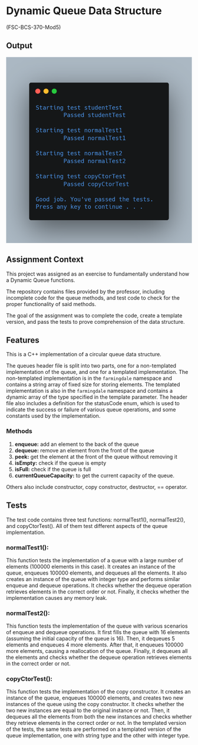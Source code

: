 # Dynamic Queue Data Structure

(FSC-BCS-370-Mod5)

## Output

![output](output.png)

## Assignment Context

This project was assigned as an exercise to fundamentally understand how a Dynamic Queue functions.

The repository contains files provided by the professor, including incomplete code for the queue methods, and test code to check for the proper functionality of said methods.

The goal of the assignment was to complete the code, create a template version, and pass the tests to prove comprehension of the data structure.

## Features

This is a C++ implementation of a circular queue data structure. 

The queues header file is split into two parts, one for a non-templated implementation of the queue, and one for a templated implementation. 
The non-templated implementation is in the `farmingdale` namespace and contains a string array of fixed size for storing elements. 
The templated implementation is also in the `farmingdale` namespace and contains a dynamic array of the type specified in the template parameter.
The header file also includes a definition for the statusCode enum, which is used to indicate the success or failure of various queue operations, and some constants used by the implementation.

### Methods 
1. **enqueue:** add an element to the back of the queue 
2. **dequeue:** remove an element from the front of the queue 
3. **peek:** get the element at the front of the queue without removing it 
4. **isEmpty:** check if the queue is empty 
5. **isFull:** check if the queue is full 
6. **currentQueueCapacity:** to get the current capacity of the queue.

Others also include constructor, copy constructor, destructor, == operator.

## Tests

The test code contains three test functions: normalTest1(), normalTest2(), and copyCtorTest(). All of them test different aspects of the queue implementation.

### normalTest1():

This function tests the implementation of a queue with a large number of elements (100000 elements in this case).
It creates an instance of the queue, enqueues 100000 elements, and dequeues all the elements.
It also creates an instance of the queue with integer type and performs similar enqueue and dequeue operations.
It checks whether the dequeue operation retrieves elements in the correct order or not.
Finally, it checks whether the implementation causes any memory leak.

### normalTest2():

This function tests the implementation of the queue with various scenarios of enqueue and dequeue operations.
It first fills the queue with 16 elements (assuming the initial capacity of the queue is 16).
Then, it dequeues 5 elements and enqueues 4 more elements.
After that, it enqueues 100000 more elements, causing a reallocation of the queue.
Finally, it dequeues all the elements and checks whether the dequeue operation retrieves elements in the correct order or not.

### copyCtorTest():

This function tests the implementation of the copy constructor.
It creates an instance of the queue, enqueues 100000 elements, and creates two new instances of the queue using the copy constructor.
It checks whether the two new instances are equal to the original instance or not.
Then, it dequeues all the elements from both the new instances and checks whether they retrieve elements in the correct order or not.
In the templated version of the tests, the same tests are performed on a templated version of the queue implementation, one with string type and the other with integer type.
